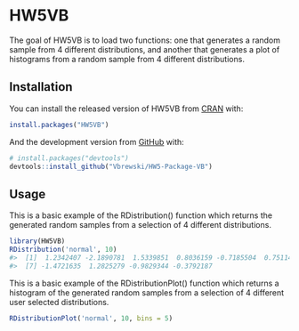 
<!-- README.md is generated from README.Rmd. Please edit that file -->

# HW5VB

<!-- badges: start -->

<!-- badges: end -->

The goal of HW5VB is to load two functions: one that generates a random
sample from 4 different distributions, and another that generates a plot
of histograms from a random sample from 4 different distributions.

## Installation

You can install the released version of HW5VB from
[CRAN](https://CRAN.R-project.org) with:

``` r
install.packages("HW5VB")
```

And the development version from [GitHub](https://github.com/) with:

``` r
# install.packages("devtools")
devtools::install_github("Vbrewski/HW5-Package-VB")
```

## Usage

This is a basic example of the RDistribution() function which returns
the generated random samples from a selection of 4 different
distributions.

``` r
library(HW5VB)
RDistribution('normal', 10)
#>  [1]  1.2342407 -2.1890781  1.5339851  0.8036159 -0.7185504  0.7511472
#>  [7] -1.4721635  1.2825279 -0.9829344 -0.3792187
```

This is a basic example of the RDistributionPlot() function which
returns a histogram of the generated random samples from a selection of
4 different user selected distributions.

``` r
RDistributionPlot('normal', 10, bins = 5)
```
